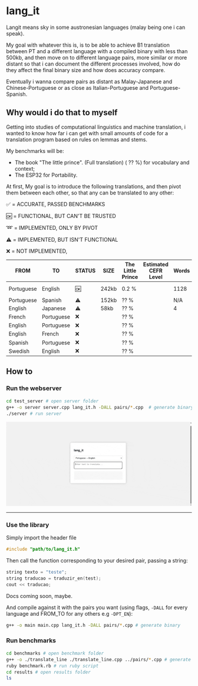 # lang_it

Langit means sky in some austronesian languages (malay being one i can speak).

My goal with whatever this is, is to be able to achieve B1 translation between PT and a different language with a compiled binary with less than 500kb, and then move on to different language pairs, more similar or more distant so that i can document the different processes involved, how do they affect the final binary size and how does accuracy compare. 

Eventually i wanna compare pairs as distant as Malay-Japanese and Chinese-Portuguese or as close as Italian-Portuguese and Portuguese-Spanish. 

## Why would i do that to myself

Getting into studies of computational linguistics and machine translation, i wanted to know how far i can get with small amounts of code for a translation program based on rules on lemmas and stems.

My benchmarks will be:

- The book "The little prince". (Full translation) ( ?? %) for vocabulary and context;
- The ESP32 for Portability.

At first, My goal is to introduce the following translations, and then pivot them between each other, so that any can be translated to any other:

✅ = ACCURATE, PASSED BENCHMARKS

🆗 = FUNCTIONAL, BUT CAN'T BE TRUSTED

➿ = IMPLEMENTED, ONLY BY PIVOT

⚠️ = IMPLEMENTED, BUT ISN'T FUNCTIONAL

❌ = NOT IMPLEMENTED, 

| FROM          | TO            | STATUS |  SIZE | The Little Prince | Estimated CEFR Level | Words | SPEED (ESP32)  |
| ------------- | ------------- | ------ | ----- | ----------------- | -------------------- | ----- |  ------------- |     
| Portuguese    | English       |  🆗    | 242kb |      0.2 %        |                      |  1128 | ≈ 0.68 ms/word |
| Portuguese    | Spanish       |  ⚠️    | 152kb |       ?? %        |                      |  N/A  |      N/A       |
| English       | Japanese      |  ⚠️    | 58kb  |       ?? %        |                      |   4   |      N/A       |
| French        | Portuguese    |  ❌    |       |       ?? %        |                      |       |                |
| English       | Portuguese    |  ❌    |       |       ?? %        |                      |       |                |  
| English       | French        |  ❌    |       |       ?? %        |                      |       |                |
| Spanish       | Portuguese    |  ❌    |       |       ?? %        |                      |       |                |
| Swedish       | English       |  ❌    |       |       ?? %        |                      |       |                |

## How to


### Run the webserver

```sh
cd test_server # open server folder
g++ -o server server.cpp lang_it.h -DALL pairs/*.cpp  # generate binary 
./server # run server 
```

!["HTML page"](/server/display.gif)

--------------------

### Use the library

Simply import the header file 

```cpp
#include "path/to/lang_it.h"
```


Then call the function corresponding to your desired pair, passing a string:

```cpp
string texto = "teste";
string traducao = traduzir_en(test);
cout << traducao;
```

Docs coming soon, maybe.

And compile against it with the pairs you want (using flags, `-DALL` for every language and FROM_TO for any others e.g `-DPT_EN`):

```sh
g++ -o main main.cpp lang_it.h -DALL pairs/*.cpp # generate binary 
```




### Run benchmarks

```sh
cd benchmarks # open benchmark folder
g++ -o ./translate_line ./translate_line.cpp ../pairs/*.cpp # generate binary 
ruby benchmark.rb # run ruby script
cd results # open results folder
ls 
```